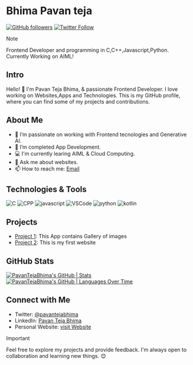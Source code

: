 # Bhima Pavan teja

[![GitHub followers](https://img.shields.io/github/followers/BhimaPavanTeja?label=Follow&style=social)](https://github.com/BhimaPavanTeja)
[![Twitter Follow](https://img.shields.io/twitter/follow/pavantejabhima?style=social)](https://twitter.com/pavantejabhima)

> [!NOTE]
> Frontend Developer and programming in C,C++,Javascript,Python. Currently Working on AIML!

## Intro

Hello! 👋 I'm Pavan Teja Bhima, & passionate Frontend Developer. I love working on Websites,Apps and Technologies. This is my GitHub profile, where you can find some of my projects and contributions.

## About Me

- 🔭 I’m passionate on working with Frontend tecnologies and Generative AI.
- 🌱 I’m completed App Development.
- 💻 I'm currently learing AIML & Cloud Computing.
- 💬 Ask me about websites.
- 📫 How to reach me: [Email](pavantejabhima@gmail.com)

## Technologies & Tools

![C](https://img.shields.io/badge/-C-333333?style=flat&logo=C)
![CPP](https://img.shields.io/badge/-C++-333333?style=flat&logo=CPP)
![javascript](https://img.shields.io/badge/-javascript-333333?style=flat&logo=javascript)
![VSCode](https://img.shields.io/badge/-VSCode-333333?style=flat&logo=vs_code)
![python](https://img.shields.io/badge/-Python-333333?style=flat&logo=python)
![kotlin](https://img.shields.io/badge/-Kotlin-333333?style=flat&logo=kotlin)

## Projects

- [Project 1](https://github.com/BhimaPavanTeja/Art-Space-App): This App contains Gallery of images
- [Project 2](https://github.com/BhimaPavanTeja/websites.git.io): This is my first website

## GitHub Stats

[![PavanTejaBhima's GitHub | Stats](https://stats.quine.sh/PavanTejaBhima/github?theme=dark)](https://quine.sh?utm_source=widgets&utm_campaign=PavanTejaBhima)
[![PavanTejaBhima's GitHub | Languages Over Time](https://stats.quine.sh/PavanTejaBhima/languages-over-time?theme=dark)](https://quine.sh?utm_source=widgets&utm_campaign=PavanTejaBhima)


## Connect with Me

- Twitter: [@pavantejabhima](https://twitter.com/pavantejabhima)
- LinkedIn: [Pavan Teja Bhima](https://linkedin.com/in/bhima-pavan-teja-b59813253)
- Personal Website: [visit Website](https://pavantejabhima.bio.link/)

> [!IMPORTANT]
> Feel free to explore my projects and provide feedback. I'm always open to collaboration and learning new things. 😊


<!---
BhimaPavanTeja/BhimaPavanTeja is a ✨ special ✨ repository because its `README.md` (this file) appears on your GitHub profile.
You can click the Preview link to take a look at your changes.
--->
